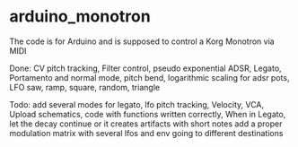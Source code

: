 # arduino_monotron
The code is for Arduino and is supposed to control a Korg Monotron via MIDI


Done:
CV pitch tracking,
Filter control,
pseudo exponential ADSR,
Legato,  Portamento and normal mode,
pitch bend,
logarithmic scaling for adsr pots,
LFO saw, ramp, square, random, triangle

Todo:
add several modes for legato,
lfo pitch tracking,
Velocity,
VCA,
Upload schematics,
code with functions written correctly,
When in Legato, let the decay continue or it creates artifacts with short notes
add a proper modulation matrix with several lfos and env going to different destinations
